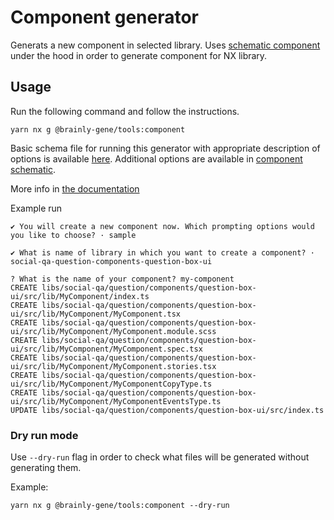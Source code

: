 # Component generator

Generats a new component in selected library. Uses [schematic component](/packages/cli/src/component/README.md) under the hood in order to generate component for NX library.

## Usage

Run the following command and follow the instructions.

```
yarn nx g @brainly-gene/tools:component
```

Basic schema file for running this generator with appropriate description of options is available [here](./schema.json). Additional options are available in [component schematic](/packages/cli/src/component/schema.json).

More info in [the documentation](https://brainly.github.io/gene/components/create)

Example run

```
✔ You will create a new component now. Which prompting options would you like to choose? · sample

✔ What is name of library in which you want to create a component? · social-qa-question-components-question-box-ui

? What is the name of your component? my-component
CREATE libs/social-qa/question/components/question-box-ui/src/lib/MyComponent/index.ts
CREATE libs/social-qa/question/components/question-box-ui/src/lib/MyComponent/MyComponent.tsx
CREATE libs/social-qa/question/components/question-box-ui/src/lib/MyComponent/MyComponent.module.scss
CREATE libs/social-qa/question/components/question-box-ui/src/lib/MyComponent/MyComponent.spec.tsx
CREATE libs/social-qa/question/components/question-box-ui/src/lib/MyComponent/MyComponent.stories.tsx
CREATE libs/social-qa/question/components/question-box-ui/src/lib/MyComponent/MyComponentCopyType.ts
CREATE libs/social-qa/question/components/question-box-ui/src/lib/MyComponent/MyComponentEventsType.ts
UPDATE libs/social-qa/question/components/question-box-ui/src/index.ts

```

### Dry run mode

Use `--dry-run` flag in order to check what files will be generated without generating them.

Example:

```
yarn nx g @brainly-gene/tools:component --dry-run
```
